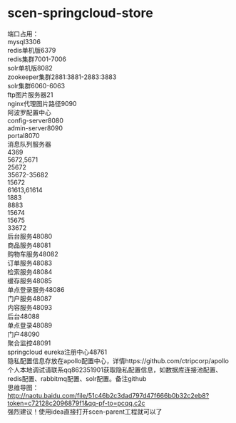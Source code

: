 # scen-springcloud-store
端口占用：<br>
mysql3306<br>
redis单机版6379<br>
redis集群7001-7006<br>
solr单机版8082<br>
zookeeper集群2881:3881-2883:3883<br>
solr集群6060-6063<br>
ftp图片服务器21<br>
nginx代理图片路径9090<br>
阿波罗配置中心<br>
config-server8080<br>
admin-server8090<br>
portal8070<br>
消息队列服务器<br>
4369<br>
5672,5671<br>
25672<br>
35672-35682<br>
15672<br>
61613,61614<br>
1883<br>
8883<br>
15674<br>
15675<br>
33672<br>
后台服务48080<br>
商品服务48081<br>
购物车服务48082<br>
订单服务48083<br>
检索服务48084<br>
缓存服务48085<br>
单点登录服务48086<br>
门户服务48087<br>
内容服务48093<br>
后台48088<br>
单点登录48089<br>
门户48090<br>
聚合监控48091<br>
springcloud eureka注册中心48761<br>
隐私配置信息存放在apollo配置中心，详情https://github.com/ctripcorp/apollo<br>
个人本地调试请联系qq862351901获取隐私配置信息，如数据库连接池配置、redis配置、rabbitmq配置、solr配置。备注github<br>
思维导图：http://naotu.baidu.com/file/51c46b2c3dad797d47f666b0b32c2eb8?token=c72128c2096879f1&qq-pf-to=pcqq.c2c <br>
强烈建议！使用idea直接打开scen-parent工程就可以了
